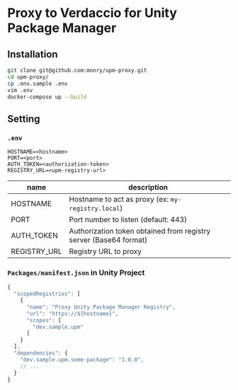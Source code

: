 # Proxy to Verdaccio for Unity Package Manager

## Installation

```bash
git clone git@github.com:monry/upm-proxy.git
cd upm-proxy/
cp .env.sample .env
vim .env
docker-compose up --build
```

## Setting

### `.env`

```.env
HOSTNAME=<hostname>
PORT=<port>
AUTH_TOKEN=<authorization-token>
REGISTRY_URL=<upm-registry-url>
```

| name | description |
| --- | --- |
| HOSTNAME | Hostname to act as proxy (ex: `my-registry.local`) |
| PORT | Port number to listen (default: 443) |
| AUTH_TOKEN | Authorization token obtained from registry server (Base64 format) |
| REGISTRY_URL | Registry URL to proxy |

### `Packages/manifest.json` in Unity Project

```js
{
  "scopedRegistries": [
    {
      "name": "Proxy Unity Package Manager Registry",
      "url": "https://${hostname}",
      "scopes": [
        "dev.sample.upm"
      ]
    }
  ],
  "dependencies": {
    "dev.sample.upm.some-package": "1.0.0",
    // ...
  }
}
```
